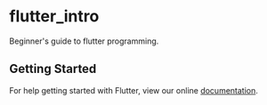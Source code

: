 # flutter_intro

Beginner&#x27;s guide to flutter programming.

## Getting Started

For help getting started with Flutter, view our online
[documentation](https://flutter.io/).
